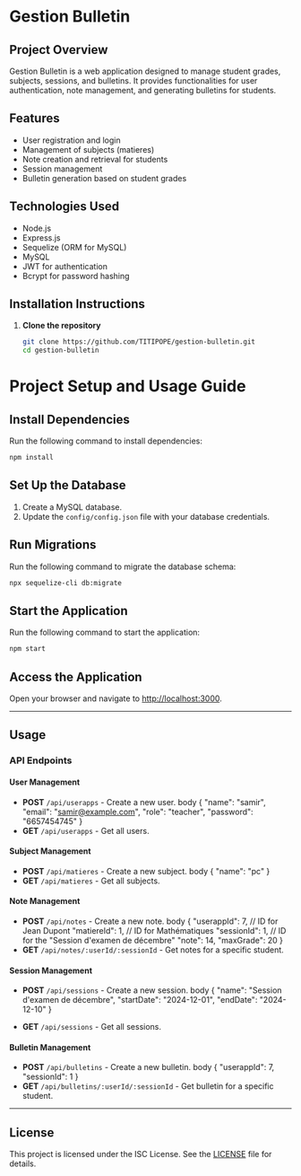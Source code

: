 # Gestion Bulletin

## Project Overview
Gestion Bulletin is a web application designed to manage student grades, subjects, sessions, and bulletins. It provides functionalities for user authentication, note management, and generating bulletins for students.

## Features
- User registration and login
- Management of subjects (matieres)
- Note creation and retrieval for students
- Session management
- Bulletin generation based on student grades

## Technologies Used
- Node.js
- Express.js
- Sequelize (ORM for MySQL)
- MySQL
- JWT for authentication
- Bcrypt for password hashing

## Installation Instructions

1. **Clone the repository**
   ```bash
   git clone https://github.com/TITIPOPE/gestion-bulletin.git
   cd gestion-bulletin
# Project Setup and Usage Guide

## Install Dependencies

Run the following command to install dependencies:

```bash
npm install
```

## Set Up the Database

1. Create a MySQL database.
2. Update the `config/config.json` file with your database credentials.

## Run Migrations

Run the following command to migrate the database schema:

```bash
npx sequelize-cli db:migrate
```

## Start the Application

Run the following command to start the application:

```bash
npm start
```

## Access the Application

Open your browser and navigate to [http://localhost:3000](http://localhost:3000).

---

## Usage

### API Endpoints

#### User Management
- **POST** `/api/userapps` - Create a new user.
body
    {
        "name": "samir",
        "email": "samir@example.com",
        "role": "teacher",
        "password": "6657454745"
    }
- **GET** `/api/userapps` - Get all users.

#### Subject Management
- **POST** `/api/matieres` - Create a new subject.
body
    {
    "name": "pc"
    }
- **GET** `/api/matieres` - Get all subjects.

#### Note Management
- **POST** `/api/notes` - Create a new note.
body
    {
    "userappId": 7,  // ID for Jean Dupont
    "matiereId": 1,  // ID for Mathématiques
    "sessionId": 1,  // ID for the "Session d'examen de décembre"
    "note": 14,
    "maxGrade": 20
    }
- **GET** `/api/notes/:userId/:sessionId` - Get notes for a specific student.

#### Session Management
- **POST** `/api/sessions` - Create a new session.
body
    {
  "name": "Session d'examen de décembre",
  "startDate": "2024-12-01",
  "endDate": "2024-12-10"
  }

- **GET** `/api/sessions` - Get all sessions.

#### Bulletin Management
- **POST** `/api/bulletins` - Create a new bulletin.
body
    {
  "userappId": 7,
  "sessionId": 1
    }
- **GET** `/api/bulletins/:userId/:sessionId` - Get bulletin for a specific student.

---
## License

This project is licensed under the ISC License. See the [LICENSE](LICENSE) file for details.